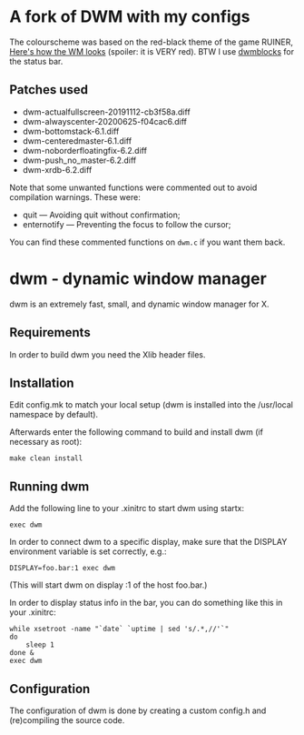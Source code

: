 # A fork of DWM with my configs
The colourscheme was based on the red-black theme of the game RUINER, 
[Here's how the WM looks][sshot] (spoiler: it is VERY red). BTW I use 
[dwmblocks][bar] for the status bar.

[sshot]: https://i.imgur.com/4Z1MBfU.png
[bar]: https://github.com/torrinfail/dwmblocks

## Patches used
*	dwm-actualfullscreen-20191112-cb3f58a.diff
*	dwm-alwayscenter-20200625-f04cac6.diff
*	dwm-bottomstack-6.1.diff
*	dwm-centeredmaster-6.1.diff
*	dwm-noborderfloatingfix-6.2.diff
*	dwm-push_no_master-6.2.diff
*	dwm-xrdb-6.2.diff

Note that some unwanted functions were commented out to avoid compilation
warnings. These were:
*   quit &mdash; Avoiding quit without confirmation;
*   enternotify &mdash; Preventing the focus to follow the cursor;

You can find these commented functions on `dwm.c` if you want them back.


# dwm - dynamic window manager
dwm is an extremely fast, small, and dynamic window manager for X.


## Requirements
In order to build dwm you need the Xlib header files.


## Installation
Edit config.mk to match your local setup (dwm is installed into
the /usr/local namespace by default).

Afterwards enter the following command to build and install dwm (if
necessary as root):

    make clean install


## Running dwm
Add the following line to your .xinitrc to start dwm using startx:

    exec dwm

In order to connect dwm to a specific display, make sure that
the DISPLAY environment variable is set correctly, e.g.:

    DISPLAY=foo.bar:1 exec dwm

(This will start dwm on display :1 of the host foo.bar.)

In order to display status info in the bar, you can do something
like this in your .xinitrc:

    while xsetroot -name "`date` `uptime | sed 's/.*,//'`"
    do
    	sleep 1
    done &
    exec dwm


## Configuration
The configuration of dwm is done by creating a custom config.h
and (re)compiling the source code.
